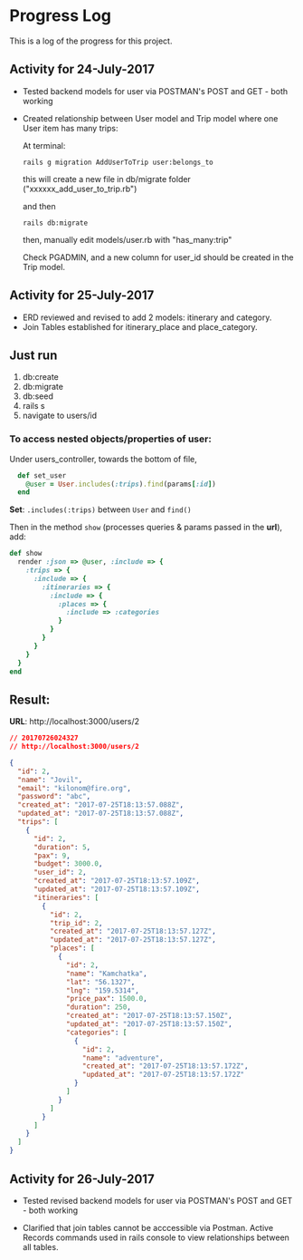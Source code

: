 # Progress Log
This is a log of the progress for this project.

## Activity for 24-July-2017

* Tested backend models for user via POSTMAN's POST and GET - both working

* Created relationship between User model and Trip model where one User item has many trips:

  At terminal:
  ```
  rails g migration AddUserToTrip user:belongs_to
  ```
  this will create a new file in db/migrate folder ("xxxxxx_add_user_to_trip.rb")

  and then

  ```
  rails db:migrate
  ```
  then, manually edit models/user.rb with "has_many:trip"

  Check PGADMIN, and a new column for user_id should be created in the Trip model.

## Activity for 25-July-2017

  * ERD reviewed and revised to add 2 models: itinerary and category.
  * Join Tables established for itinerary_place and place_category.

## Just run
1. db:create
2. db:migrate
3. db:seed
4. rails s
5. navigate to users/id

### To access nested objects/properties of user:
Under users_controller, towards the bottom of file,
```ruby
  def set_user
    @user = User.includes(:trips).find(params[:id])
  end
```
**Set**: `.includes(:trips)` between `User` and `find()`

Then in the method `show` (processes queries & params passed in the **url**),  
add:
```ruby
def show
  render :json => @user, :include => {
    :trips => {
      :include => {
        :itineraries => {
          :include => {
            :places => {
              :include => :categories
            }
          }
        }
      }
    }
  }
end
```

## Result:
**URL**: http://localhost:3000/users/2
```json
// 20170726024327
// http://localhost:3000/users/2

{
  "id": 2,
  "name": "Jovil",
  "email": "kilonom@fire.org",
  "password": "abc",
  "created_at": "2017-07-25T18:13:57.088Z",
  "updated_at": "2017-07-25T18:13:57.088Z",
  "trips": [
    {
      "id": 2,
      "duration": 5,
      "pax": 9,
      "budget": 3000.0,
      "user_id": 2,
      "created_at": "2017-07-25T18:13:57.109Z",
      "updated_at": "2017-07-25T18:13:57.109Z",
      "itineraries": [
        {
          "id": 2,
          "trip_id": 2,
          "created_at": "2017-07-25T18:13:57.127Z",
          "updated_at": "2017-07-25T18:13:57.127Z",
          "places": [
            {
              "id": 2,
              "name": "Kamchatka",
              "lat": "56.1327",
              "lng": "159.5314",
              "price_pax": 1500.0,
              "duration": 250,
              "created_at": "2017-07-25T18:13:57.150Z",
              "updated_at": "2017-07-25T18:13:57.150Z",
              "categories": [
                {
                  "id": 2,
                  "name": "adventure",
                  "created_at": "2017-07-25T18:13:57.172Z",
                  "updated_at": "2017-07-25T18:13:57.172Z"
                }
              ]
            }
          ]
        }
      ]
    }
  ]
}
```

## Activity for 26-July-2017

* Tested revised backend models for user via POSTMAN's POST and GET - both working

* Clarified that join tables cannot be acccessible via Postman. Active Records commands used in rails console to view relationships between all tables.
